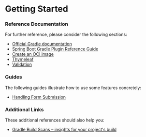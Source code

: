# Getting Started

### Reference Documentation

For further reference, please consider the following sections:

* [Official Gradle documentation](https://docs.gradle.org)
* [Spring Boot Gradle Plugin Reference Guide](https://docs.spring.io/spring-boot/docs/2.4.11/gradle-plugin/reference/html/)
* [Create an OCI image](https://docs.spring.io/spring-boot/docs/2.4.11/gradle-plugin/reference/html/#build-image)
* [Thymeleaf](https://docs.spring.io/spring-boot/docs/2.5.5/reference/htmlsingle/#boot-features-spring-mvc-template-engines)
* [Validation](https://docs.spring.io/spring-boot/docs/2.5.5/reference/htmlsingle/#boot-features-validation)

### Guides

The following guides illustrate how to use some features concretely:

* [Handling Form Submission](https://spring.io/guides/gs/handling-form-submission/)

### Additional Links

These additional references should also help you:

* [Gradle Build Scans – insights for your project's build](https://scans.gradle.com#gradle)


